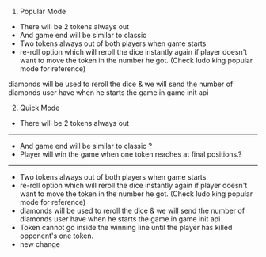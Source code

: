 1. Popular Mode

- There will be 2 tokens always out
- And game end will be similar to classic
- Two tokens always out of both players when game starts
- re-roll option which will reroll the dice instantly again if player doesn't want to move the token in the number he got. (Check ludo king popular mode for reference)

diamonds will be used to reroll the dice & we will send the number of diamonds user have when he starts the game in game init api

2. Quick Mode

- There will be 2 tokens always out

---

- And game end will be similar to classic ?
- Player will win the game when one token reaches at final positions.?

---

- Two tokens always out of both players when game starts
- re-roll option which will reroll the dice instantly again if player doesn't want to move the token in the number he got. (Check ludo king popular mode for reference)
- diamonds will be used to reroll the dice & we will send the number of diamonds user have when he starts the game in game init api
- Token cannot go inside the winning line until the player has killed opponent's one token.
- new change
